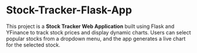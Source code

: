 # Stock-Tracker-Flask-App
This project is a **Stock Tracker Web Application** built using Flask and YFinance to track stock prices and display dynamic charts. Users can select popular stocks from a dropdown menu, and the app generates a live chart for the selected stock.
